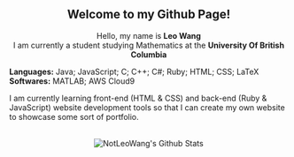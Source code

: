 <div align="center">
    <h2> 
        Welcome to my Github Page!
    </h2>
</div>

<div align="center">
    <p> Hello, my name is <b>Leo Wang</b> <br> I am currently a student studying Mathematics at the <b>University Of British Columbia</b> </p>
</div>

<div>
    <p> <b>Languages:</b> Java; JavaScript; C; C++; C#; Ruby; HTML; CSS; LaTeX <br> <b>Softwares:</b> MATLAB; AWS Cloud9 </p>
</div>

<div>
    <p>I am currently learning front-end (HTML & CSS) and back-end (Ruby & JavaScript) website development tools so that I can create my own website to showcase some sort of portfolio.</p>
</div>

<br>

<div align="center">
    <img align="center" src="https://github-readme-stats.vercel.app/api?username=notleowang" alt="NotLeoWang's Github Stats">
</div>
